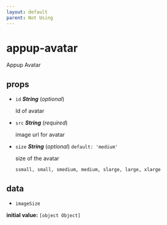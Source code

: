 ```yaml
---
layout: default
parent: Not Using
---
```

# appup-avatar 

Appup Avatar 

## props 

- `id` ***String*** (*optional*) 

  Id of avatar 

- `src` ***String*** (*required*) 

  image url for avatar 

- `size` ***String*** (*optional*) `default: 'medium'` 

  size of the avatar
  
  `ssmall, small, smedium, medium, slarge, large, xlarge` 

## data 

- `imageSize` 

**initial value:** `[object Object]` 

